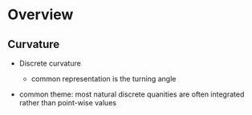 # Overview
## Curvature
* Discrete curvature
    * common representation is the turning angle

* common theme: most natural discrete quanities are often integrated rather than point-wise values

